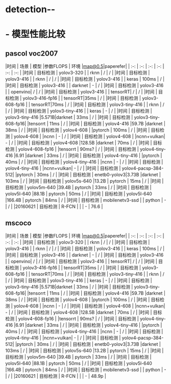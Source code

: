 # detection--

# - 模型性能比较
## pascol voc2007

|时间  | 场景     | 模型       |参数FLOPS  | 环境    |map@0.5|paperefer|
| :-:  | :-: | :-: | :-: | :-: | :-: | 
|时间  | 目标检测 | yolov3-320 |           | rknn    | /     | /     |
|时间  | 目标检测 | yolov3-416 |           | rknn    | /     | /     |
|时间  | 目标检测 | yolov3-416 |           | keras   | 100ms |  /    |
|时间  | 目标检测 | yolov3-416 |           | darknet | -     | /     |
|时间  | 目标检测 | yolov3-416 |           | openvino| /     | /     |
|时间  | 目标检测 | yolov3-416 |           | tensorRT| /     | /     |
|时间  | 目标检测 | yolov3-416-fp16 |      | tensorRT|35ms   |  /    |
|时间  | 目标检测 | yolov3-608-fp16 |      | tensorRT|70ms   | /     |
|时间  | 目标检测 | yolov3-tiny-416 |      | rknn    | /     | /     |
|时间  | 目标检测 | yolov3-tiny-416 |      | keras   | -     | /     |
|时间  | 目标检测 | yolov3-tiny-416 |5.571B|darknet  | 33ms  |  /    |
|时间  | 目标检测 | yolov3-tiny-608-fp16|  |tensorrt | 11ms  | /     |
|时间  | 目标检测 | yolov4-416 |59.7B      |darknet  | 38ms  | /     |
|时间  | 目标检测 | yolov4-608 |           |pytorch  | 100ms | /     |
|时间  | 目标检测 | yolov4-608 |           |ncnn     | -     |  /    |
|时间  | 目标检测 | yolov4-608 |           |ncnn+vulkan| -   | /     |
|时间  | 目标检测 | yolov4-608 |128.5B     |darknet  | 70ms  | /     |
|时间  | 目标检测 | yolov4-608-fp16 |      |tensorrt | 90ms? | /     |
|时间  | 目标检测 | yolov4-tiny-416 |6.91  |darknet  | 33ms  | /     |
|时间  | 目标检测 | yolov4-tiny-416 |      |pytorch  | 40ms  | /     |
|时间  | 目标检测 | yolov4-tiny-416 |      |ncnn     | -     | /     |
|时间  | 目标检测 | yolov4-tiny-416 |      |ncnn+vulkan| -   |  /    |
|时间  | 目标检测 | yolov4-pacsp-384-512|  |pytorch  | 30ms  | /     |
|时间  | 目标检测 | enetb0-yolov3|3.73B    |darknet  | 103ms |  /    |
|时间  | 目标检测 | yolov5s-640  |13.2B    | pytorch | 15ms  | /     |
|时间  | 目标检测 | yolov5m-640  |39.4B    | pytorch | 33ms  | /     |
|时间  | 目标检测 | yolov5l-640  |88.1B    | pytorch | 50ms  | /     |
|时间  | 目标检测 | yolov5l-640  |166.4B   | pytorch | 84ms  | /     |
|时间  | 目标检测 | mobilenetv3-ssd |      | python  | -     |  /    |
|20160621  | 目标检测 | R-FCN      |       |         | -     |  76.6 |


## mscoco

|时间  | 场景     | 模型       |参数FLOPS  | 环境    |map@0.5|paperefer|
| :-:  | :-: | :-: | :-: | :-: | :-: | 
|时间  | 目标检测 | yolov3-320 |           | rknn    | /     | /     |
|时间  | 目标检测 | yolov3-416 |           | rknn    | /     | /     |
|时间  | 目标检测 | yolov3-416 |           | keras   | 100ms |  /    |
|时间  | 目标检测 | yolov3-416 |           | darknet | -     | /     |
|时间  | 目标检测 | yolov3-416 |           | openvino| /     | /     |
|时间  | 目标检测 | yolov3-416 |           | tensorRT| /     | /     |
|时间  | 目标检测 | yolov3-416-fp16 |      | tensorRT|35ms   |  /    |
|时间  | 目标检测 | yolov3-608-fp16 |      | tensorRT|70ms   | /     |
|时间  | 目标检测 | yolov3-tiny-416 |      | rknn    | /     | /     |
|时间  | 目标检测 | yolov3-tiny-416 |      | keras   | -     | /     |
|时间  | 目标检测 | yolov3-tiny-416 |5.571B|darknet  | 33ms  |  /    |
|时间  | 目标检测 | yolov3-tiny-608-fp16|  |tensorrt | 11ms  | /     |
|时间  | 目标检测 | yolov4-416 |59.7B      |darknet  | 38ms  | /     |
|时间  | 目标检测 | yolov4-608 |           |pytorch  | 100ms | /     |
|时间  | 目标检测 | yolov4-608 |           |ncnn     | -     |  /    |
|时间  | 目标检测 | yolov4-608 |           |ncnn+vulkan| -   | /     |
|时间  | 目标检测 | yolov4-608 |128.5B     |darknet  | 70ms  | /     |
|时间  | 目标检测 | yolov4-608-fp16 |      |tensorrt | 90ms? | /     |
|时间  | 目标检测 | yolov4-tiny-416 |6.91  |darknet  | 33ms  | /     |
|时间  | 目标检测 | yolov4-tiny-416 |      |pytorch  | 40ms  | /     |
|时间  | 目标检测 | yolov4-tiny-416 |      |ncnn     | -     | /     |
|时间  | 目标检测 | yolov4-tiny-416 |      |ncnn+vulkan| -   |  /    |
|时间  | 目标检测 | yolov4-pacsp-384-512|  |pytorch  | 30ms  | /     |
|时间  | 目标检测 | enetb0-yolov3|3.73B    |darknet  | 103ms |  /    |
|时间  | 目标检测 | yolov5s-640  |13.2B    | pytorch | 15ms  | /     |
|时间  | 目标检测 | yolov5m-640  |39.4B    | pytorch | 33ms  | /     |
|时间  | 目标检测 | yolov5l-640  |88.1B    | pytorch | 50ms  | /     |
|时间  | 目标检测 | yolov5l-640  |166.4B   | pytorch | 84ms  | /     |
|时间  | 目标检测 | mobilenetv3-ssd |      | python  | -     |  /    |
|20160621  | 目标检测 | R-FCN      |       |         | -     |  48.9p |

